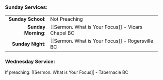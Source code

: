 ### Sunday Services:
| | |
| --:|:-- |
| **Sunday School:**  | Not Preaching |
| **Sunday Morning:** | [[Sermon. What is Your Focus]] - Vicars Chapel BC|
| **Sunday Night:**   | [[Sermon. What is Your Focus]] - Rogersville BC|
### Wednesday Service:
If preaching: [[Sermon. What is Your Focus]] - Tabernacle BC
